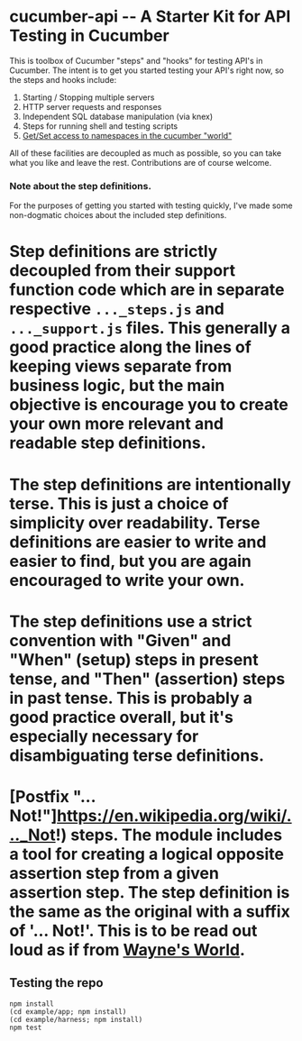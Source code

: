 # cucumber-api -- A Starter Kit for API Testing in Cucumber

This is toolbox of Cucumber "steps" and "hooks" for testing API's in Cucumber. The intent is to get you started testing your API's right now, so the steps and hooks include:

1. Starting / Stopping multiple servers
2. HTTP server requests and responses
3. Independent SQL database manipulation (via knex)
4. Steps for running shell and testing scripts
5. [Get/Set access to namespaces in the cucumber "world"](UNIVERSE.md)

All of these facilities are decoupled as much as possible, so you can take what you like and leave the rest. Contributions are of course welcome.

### Note about the step definitions.

For the purposes of getting you started with testing quickly, I've made some non-dogmatic choices about the included step definitions.

# Step definitions are strictly decoupled from their support function code which are in separate respective `..._steps.js` and `..._support.js` files. This generally a good practice along the lines of keeping views separate from business logic, but the main objective is encourage you to create your own more relevant and readable step definitions.
# The step definitions are intentionally terse. This is just a choice of simplicity over readability. Terse definitions are easier to write and easier to find, but you are again encouraged to write your own.
# The step definitions use a strict convention with "Given" and "When" (setup) steps in present tense, and "Then" (assertion) steps in past tense. This is probably a good practice overall, but it's especially necessary for disambiguating terse definitions.
# [Postfix "... Not!"]https://en.wikipedia.org/wiki/..._Not!) steps. The module includes a tool for creating a logical opposite assertion step from a given assertion step. The step definition is the same as the original with a suffix of '... Not!'. This is to be read out loud as if from [Wayne's World](https://youtu.be/BustEdWyqzk?t=2m34s).



## Testing the repo

```
npm install
(cd example/app; npm install)
(cd example/harness; npm install)
npm test
```
